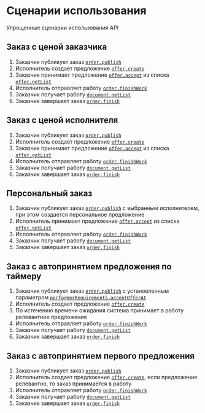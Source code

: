 # Сценарии использования

Упрощенные сценарии использования API

## Заказ с ценой заказчика

1. Заказчик публикует заказ [`order.publish`](Customer.md#orderpublish)
2. Исполнитель создает предложение [`offer.create`](Performer.md#offercreate)
3. Заказчик принимает предложение [`offer.accept`](Customer.md#offeraccept) из списка [`offer.getList`](Customer.md#offergetlist)
4. Исполнитель отправляет работу [`order.finishWork`](Performer.md#orderfinishwork)
5. Заказчик получает работу [`document.getList`](Customer.md#documentgetlist)
6. Заказчик завершает заказ [`order.finish`](Customer.md#orderfinish)

## Заказ с ценой исполнителя

1. Заказчик публикует заказ [`order.publish`](Customer.md#orderpublish)
2. Исполнитель создает предложение [`offer.create`](Performer.md#offercreate)
3. Заказчик принимает предложение [`offer.accept`](Customer.md#offeraccept) из списка [`offer.getList`](Customer.md#offergetlist)
4. Исполнитель отправляет работу [`order.finishWork`](Performer.md#orderfinishwork)
5. Заказчик получает работу [`document.getList`](Customer.md#documentgetlist)
6. Заказчик завершает заказ [`order.finish`](Customer.md#orderfinish)

## Персональный заказ

1. Заказчик публикует заказ [`order.publish`](Customer.md#orderpublish) с выбранным исполнителем, при этом создается персональное предложение
2. Исполнитель принимает предложение [`offer.accept`](Performer.md#offeraccept) из списка [`offer.getList`](Performer.md#offergetlist)
3. Исполнитель отправляет работу [`order.finishWork`](Performer.md#orderfinishwork)
4. Заказчик получает работу [`document.getList`](Customer.md#documentgetlist)
5. Заказчик завершает заказ [`order.finish`](Customer.md#orderfinish)

## Заказ с автопринятием предложения по таймеру

1. Заказчик публикует заказ [`order.publish`](Customer.md#orderpublish) с установленным параметром [`performerRequirements.acceptOfferAt`](Entities.md#Структура-performerrequirements)
2. Исполнитель создает предложение [`offer.create`](Performer.md#offercreate)
3. По истечению времени ожидания система принимает в работу релевантное предложение
4. Исполнитель отправляет работу [`order.finishWork`](Performer.md#orderfinishwork)
5. Заказчик получает работу [`document.getList`](Customer.md#documentgetlist)
6. Заказчик завершает заказ [`order.finish`](Customer.md#orderfinish)

## Заказ с автопринятием первого предложения

1. Заказчик публикует заказ [`order.publish`](Customer.md#orderpublish)
2. Исполнитель создает предложение [`offer.create`](Performer.md#offercreate), если предложение релевантно, то заказ принимается в работу
3. Исполнитель отправляет работу [`order.finishWork`](Performer.md#orderfinishwork)
4. Заказчик получает работу [`document.getList`](Customer.md#documentgetlist)
5. Заказчик завершает заказ [`order.finish`](Customer.md#orderfinish)

